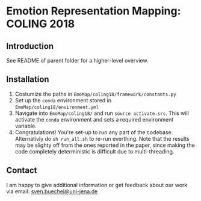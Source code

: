 # Emotion Representation Mapping: COLING 2018

## Introduction
See README of parent folder for a higher-level overview.

## Installation
1. Costumize the paths in `EmoMap/coling18/framework/constants.py`
2. Set up the `conda` environment stored in `EmoMap/coling18/environment.yml`
3. Navigate into `EmoMap/coling18/` and run `source activate.src`. This will activate the `conda` environment and sets a required environment variable.
4. Congratulations! You're set-up to run any part of the codebase. Alternativly do `sh run_all.sh` to re-run everthing. Note that the results may be slighty off from the ones reported in the paper, since making the code completely deterministic is difficult due to multi-threading.


## Contact
I am happy to give additional information or get feedback about our work via email: sven.buechel@uni-jena.de
